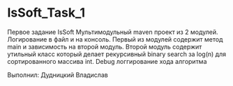 # IsSoft_Task_1

Первое задание IsSoft
Мультимодульный maven проект из 2 модулей. Логирование в файл и на консоль.
Первый из модулей содержит метод main и зависимость на второй модуль.
Второй модуль содержит утильный класс  который делает рекурсивный binary search за log(n) для сортированного массива int.
Debug логгирование хода алгоритма

Выполнил: Дудницкий Владислав
